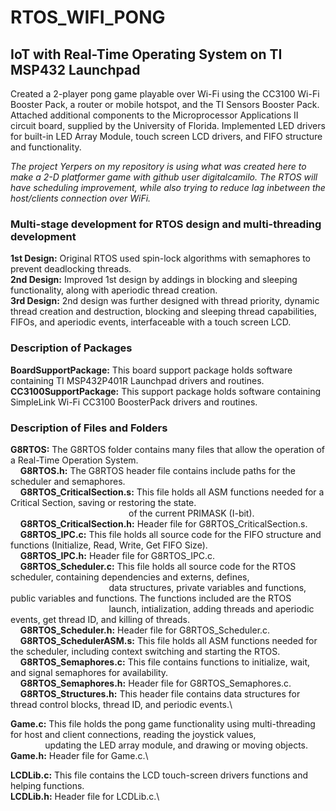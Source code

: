 # RTOS_WIFI_PONG
## IoT with Real-Time Operating System on TI MSP432 Launchpad
Created a 2-player pong game playable over Wi-Fi using the CC3100 Wi-Fi Booster Pack, a router or mobile hotspot, and the TI Sensors Booster Pack.
Attached additional components to the Microprocessor Applications II circuit board, supplied by the University of Florida.
Implemented LED drivers for built-in LED Array Module, touch screen LCD drivers, and FIFO structure and functionality.

*The project Yerpers on my repository is using what was created here to make a 2-D platformer game with github user digitalcamilo. The RTOS will have 
scheduling improvement, while also trying to reduce lag inbetween the host/clients connection over WiFi.*

### Multi-stage development for RTOS design and multi-threading development 
**1st Design:** Original RTOS used spin-lock algorithms with semaphores to prevent deadlocking threads.\
**2nd Design:** Improved 1st design by addings in blocking and sleeping functionality, along with aperiodic thread creation.\
**3rd Design:** 2nd design was further designed with thread priority, dynamic thread creation and destruction, blocking and sleeping thread capabilities,
            FIFOs, and aperiodic events, interfaceable with a touch screen LCD.

### Description of Packages
**BoardSupportPackage:** This board support package holds software containing TI MSP432P401R Launchpad drivers and routines.
**CC3100SupportPackage:** This support package holds software containing SimpleLink Wi-Fi CC3100 BoosterPack drivers and routines.

### Description of Files and Folders
**G8RTOS:** The G8RTOS folder contains many files that allow the operation of a Real-Time Operation System.\
&nbsp;&nbsp;&nbsp;&nbsp;**G8RTOS.h:** The G8RTOS header file contains include paths for the scheduler and semaphores.\
&nbsp;&nbsp;&nbsp;&nbsp;**G8RTOS_CriticalSection.s:** This file holds all ASM functions needed for a Critical Section, saving or restoring the state.\
&nbsp;&nbsp;&nbsp;&nbsp;&nbsp;&nbsp;&nbsp;&nbsp;&nbsp;&nbsp;&nbsp;&nbsp;&nbsp;&nbsp;&nbsp;&nbsp;&nbsp;&nbsp;&nbsp;&nbsp;&nbsp;&nbsp;&nbsp;&nbsp;&nbsp;&nbsp;&nbsp;&nbsp;&nbsp;&nbsp;&nbsp;&nbsp;&nbsp;&nbsp;&nbsp;&nbsp;&nbsp;&nbsp;&nbsp;&nbsp;&nbsp;&nbsp;&nbsp;&nbsp;&nbsp;&nbsp;&nbsp;&nbsp;of the current PRIMASK (I-bit).\
&nbsp;&nbsp;&nbsp;&nbsp;**G8RTOS_CriticalSection.h:** Header file for G8RTOS_CriticalSection.s.\
&nbsp;&nbsp;&nbsp;&nbsp;**G8RTOS_IPC.c:** This file holds all source code for the FIFO structure and functions (Initialize, Read, Write, Get FIFO Size).\
&nbsp;&nbsp;&nbsp;&nbsp;**G8RTOS_IPC.h:** Header file for G8RTOS_IPC.c.\
&nbsp;&nbsp;&nbsp;&nbsp;**G8RTOS_Scheduler.c:** This file holds all source code for the RTOS scheduler, containing dependencies and externs, defines,\
&nbsp;&nbsp;&nbsp;&nbsp;&nbsp;&nbsp;&nbsp;&nbsp;&nbsp;&nbsp;&nbsp;&nbsp;&nbsp;&nbsp;&nbsp;&nbsp;&nbsp;&nbsp;&nbsp;&nbsp;&nbsp;&nbsp;&nbsp;&nbsp;&nbsp;&nbsp;&nbsp;&nbsp;&nbsp;&nbsp;&nbsp;&nbsp;&nbsp;&nbsp;&nbsp;&nbsp;&nbsp;&nbsp;&nbsp;&nbsp;data structures, private variables and functions, public variables and functions. The functions included are the RTOS\
&nbsp;&nbsp;&nbsp;&nbsp;&nbsp;&nbsp;&nbsp;&nbsp;&nbsp;&nbsp;&nbsp;&nbsp;&nbsp;&nbsp;&nbsp;&nbsp;&nbsp;&nbsp;&nbsp;&nbsp;&nbsp;&nbsp;&nbsp;&nbsp;&nbsp;&nbsp;&nbsp;&nbsp;&nbsp;&nbsp;&nbsp;&nbsp;&nbsp;&nbsp;&nbsp;&nbsp;&nbsp;&nbsp;&nbsp;&nbsp;launch, intialization, adding threads and aperiodic events, get thread ID, and killing of threads.\
&nbsp;&nbsp;&nbsp;&nbsp;**G8RTOS_Scheduler.h:** Header file for G8RTOS_Scheduler.c.\
&nbsp;&nbsp;&nbsp;&nbsp;**G8RTOS_SchedulerASM.s:** This file holds all ASM functions needed for the scheduler, including context switching and starting the RTOS.\
&nbsp;&nbsp;&nbsp;&nbsp;**G8RTOS_Semaphores.c:** This file contains functions to initialize, wait, and signal semaphores for availability.\
&nbsp;&nbsp;&nbsp;&nbsp;**G8RTOS_Semaphores.h:** Header file for G8RTOS_Semaphores.c.\
&nbsp;&nbsp;&nbsp;&nbsp;**G8RTOS_Structures.h:** This header file contains data structures for thread control blocks, thread ID, and periodic events.\

**Game.c:** This file holds the pong game functionality using multi-threading for host and client connections, reading the joystick values,\
&nbsp;&nbsp;&nbsp;&nbsp;&nbsp;&nbsp;&nbsp;&nbsp;&nbsp;&nbsp;&nbsp;&nbsp;&nbsp; updating the LED array module, and drawing or moving objects.\
**Game.h:** Header file for Game.c.\

**LCDLib.c:** This file contains the LCD touch-screen drivers functions and helping functions.\
**LCDLib.h:** Header file for LCDLib.c.\
